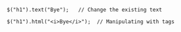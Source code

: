          $("h1").text("Bye");   // Change the existing text

         $("h1").html("<i>Bye</i>");  // Manipulating with tags
